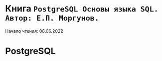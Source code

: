 # Книга `PostgreSQL Основы языка SQL. Автор: Е.П. Моргунов.`
Начало чтения: 08.06.2022

# PostgreSQL
